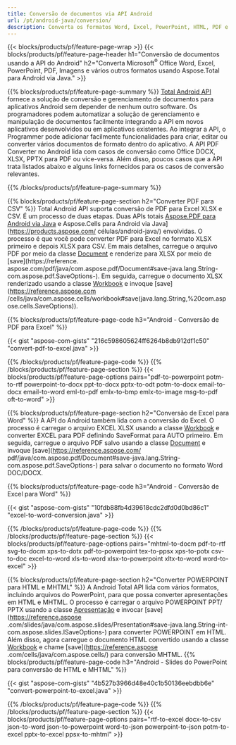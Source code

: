 ```yaml
---
title: Conversão de documentos via API Android 
url: /pt/android-java/conversion/
description: Converta os formatos Word, Excel, PowerPoint, HTML, PDF e Imagem usando a API de conversão do Android. Android converte Office docx, xlsx, pptx para PDF. 
---
```


{{< blocks/products/pf/feature-page-wrap >}}
{{< blocks/products/pf/feature-page-header h1="Conversão de documentos usando a API do Android" h2="Converta Microsoft<sup>&reg;</sup> Office Word, Excel, PowerPoint, PDF, Imagens e vários outros formatos usando Aspose.Total para Android via Java." >}}

{{% blocks/products/pf/feature-page-summary %}}
[Total Android API](https://products.aspose.com/total/android-java/) fornece a solução de conversão e gerenciamento de documentos para aplicativos Android sem depender de nenhum outro software. Os programadores podem automatizar a solução de gerenciamento e manipulação de documentos facilmente integrando a API em novos aplicativos desenvolvidos ou em aplicativos existentes. Ao integrar a API, o Programmer pode adicionar facilmente funcionalidades para criar, editar ou converter vários documentos de formato dentro do aplicativo. A API PDF Converter no Android lida com casos de conversão como Office DOCX, XLSX, PPTX para PDF ou vice-versa. Além disso, poucos casos que a API trata listados abaixo e alguns links fornecidos para os casos de conversão relevantes. 

{{% /blocks/products/pf/feature-page-summary  %}}

{{% blocks/products/pf/feature-page-section  h2="Converter PDF para CSV" %}}
Total Android API suporta conversão de PDF para Excel XLSX e CSV. É um processo de duas etapas. Duas APIs totais [Aspose.PDF para Android via Java](https://products.aspose.com/pdf/android-java/) e Aspose.Cells para Android via Java](https://products.aspose.com/ células/android-java/) envolvidas. O processo é que você pode converter PDF para Excel no formato XLSX primeiro e depois XLSX para CSV. Em mais detalhes, carregue o arquivo PDF por meio da classe [Document](https://reference.aspose.com/pdf/java/com.aspose.pdf/Document) e renderize para XLSX por meio de [save](https://reference. aspose.com/pdf/java/com.aspose.pdf/Document#save-java.lang.String-com.aspose.pdf.SaveOptions-). Em seguida, carregue o documento XLSX renderizado usando a classe [Workbook](https://reference.aspose.com/cells/java/com.aspose.cells/Workbook) e invoque [save](https://reference.aspose.com /cells/java/com.aspose.cells/workbook#save(java.lang.String,%20com.aspose.cells.SaveOptions)).

{{% blocks/products/pf/feature-page-code h3="Android - Conversão de PDF para Excel" %}}

{{< gist "aspose-com-gists" "216c598605624ff6264b8db912df1c50" "convert-pdf-to-excel.java" >}}

{{% /blocks/products/pf/feature-page-code  %}}
{{% /blocks/products/pf/feature-page-section %}}
{{< blocks/products/pf/feature-page-options pairs="pdf-to-powerpoint potm-to-rtf powerpoint-to-docx ppt-to-docx pptx-to-odt potm-to-docx email-to-docx email-to-word eml-to-pdf emlx-to-bmp emlx-to-image msg-to-pdf oft-to-word" >}}


{{% blocks/products/pf/feature-page-section  h2="Conversão de Excel para Word" %}}
A API do Android também lida com a conversão do Excel. O processo é carregar o arquivo EXCEL XLSX usando a classe [Workbook](https://reference.aspose.com/cells/java/com.aspose.cells/Workbook) e converter EXCEL para PDF definindo SaveFormat para AUTO primeiro. Em seguida, carregue o arquivo PDF salvo usando a classe [Document](https://reference.aspose.com/pdf/java/com.aspose.pdf/Document) e invoque [save](https://reference.aspose.com/ pdf/java/com.aspose.pdf/Document#save-java.lang.String-com.aspose.pdf.SaveOptions-) para salvar o documento no formato Word DOC/DOCX.

{{% blocks/products/pf/feature-page-code h3="Android - Conversão de Excel para Word" %}}

{{< gist "aspose-com-gists" "10fdb88fb4d39618cdc2dfd0d0bd86c1" "excel-to-word-conversion.java" >}}

{{% /blocks/products/pf/feature-page-code  %}}
{{% /blocks/products/pf/feature-page-section %}}
{{< blocks/products/pf/feature-page-options pairs="mhtml-to-docm pdf-to-rtf svg-to-docm xps-to-dotx pdf-to-powerpoint tex-to-ppsx xps-to-potx csv-to-doc excel-to-word xls-to-word xlsx-to-powerpoint xltx-to-word word-to-excel" >}}

{{% blocks/products/pf/feature-page-section  h2="Converter POWERPOINT para HTML e MHTML" %}}
A Android Total API lida com vários formatos, incluindo arquivos do PowerPoint, para que possa converter apresentações em HTML e MHTML. O processo é carregar o arquivo POWERPOINT PPT/ PPTX usando a classe [Apresentação](https://reference.aspose.com/slides/java/com.aspose.slides/Presentation) e invocar [save](https://reference.aspose .com/slides/java/com.aspose.slides/Presentation#save-java.lang.String-int-com.aspose.slides.ISaveOptions-) para converter POWERPOINT em HTML. Além disso, agora carregue o documento HTML convertido usando a classe [Workbook](https://reference.aspose.com/cells/java/com.aspose.cells/Workbook) e chame [save](https://reference.aspose .com/cells/java/com.aspose.cells/) para conversão MHTML. 
{{% blocks/products/pf/feature-page-code h3="Android - Slides do PowerPoint para conversão de HTML e MHTML" %}}

{{< gist "aspose-com-gists" "4b527b3966d48e40c1b50136eebdbb6e" "convert-powerpoint-to-excel.java" >}}


{{% /blocks/products/pf/feature-page-code  %}}
{{% /blocks/products/pf/feature-page-section %}}
{{< blocks/products/pf/feature-page-options pairs="rtf-to-excel docx-to-csv json-to-word json-to-powerpoint word-to-json powerpoint-to-json potm-to-excel pptx-to-excel ppsx-to-mhtml" >}}